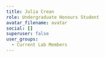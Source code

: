```yaml
---
title: Julia Crean
role: Undergraduate Honours Student
avatar_filename: avatar
social: []
superuser: false
user_groups:
  - Current Lab Members
---
```

